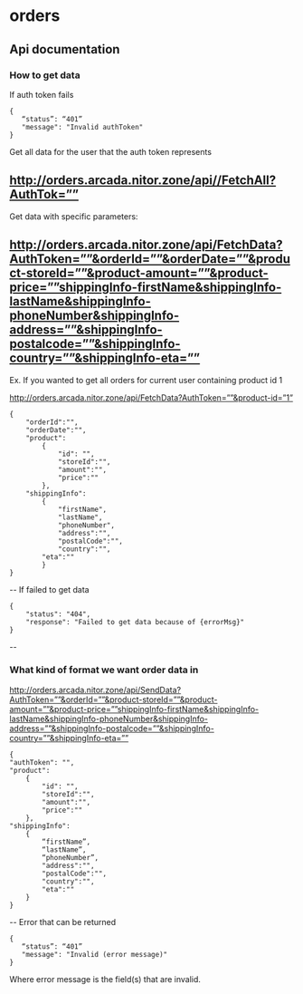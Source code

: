 # orders

## Api documentation

### How to get data

If auth token fails
```
{
   “status”: “401”
   "message": "Invalid authToken"
}
```
Get all data for the user that the auth token represents

http://orders.arcada.nitor.zone/api//FetchAll?AuthTok=””
-
Get data with specific parameters:

http://orders.arcada.nitor.zone/api/FetchData?AuthToken=””&orderId=””&orderDate=””&product-storeId=””&product-amount=””&product-price=””shippingInfo-firstName&shippingInfo-lastName&shippingInfo-phoneNumber&shippingInfo-address=””&shippingInfo-postalcode=””&shippingInfo-country=””&shippingInfo-eta=””
-
Ex. If you wanted to get all orders for current user containing product id 1

http://orders.arcada.nitor.zone/api/FetchData?AuthToken=””&product-id=”1”
```
{
    "orderId":"",
    "orderDate":"",
    "product":
        {
            "id": "",
            "storeId":"",
            "amount":"",
            "price":""
        },
    "shippingInfo":
        {
            "firstName",
            "lastName",
            "phoneNumber",
            "address":"",
            "postalCode":"",
            "country":"",
	    "eta":""
        }
}

```
--
If failed to get data
```
{
    "status": "404",
    "response": "Failed to get data because of {errorMsg}"
}
```
--
### What kind of format we want order data in

http://orders.arcada.nitor.zone/api/SendData?AuthToken=””&orderId=””&product-storeId=””&product-amount=””&product-price=””shippingInfo-firstName&shippingInfo-lastName&shippingInfo-phoneNumber&shippingInfo-address=””&shippingInfo-postalcode=””&shippingInfo-country=””&shippingInfo-eta=””

```
{
"authToken": "",
"product":
    {
        "id": "",
        "storeId":"",
        "amount":"",
        "price":""
    },
"shippingInfo":
    {
        “firstName”,
        “lastName”,
        “phoneNumber”,
        "address":"",
        "postalCode":"",
        "country":"",
        "eta":""
    }
}
```
--
Error that can be returned
```
{
   “status”: “401”
   "message": "Invalid (error message)"
}

```
Where error message is the field(s) that are invalid.
